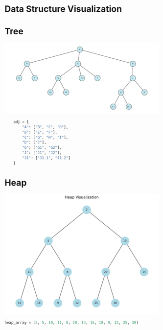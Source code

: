 # Data Structure Visualization

# Tree
![](tree.png)
```py
    adj = {
        "A": ["B", "C", "D"],
        "B": ["E", "F"],
        "C": ["G", "H", "I"],
        "D": ["J"],
        "G": ["G1", "G2"],
        "J": ["J1", "J2"],
        "J1": ["J1.1", "J1.2"]
    }
```
# Heap
![](heap.png)
```py
heap_array = [3, 5, 10, 11, 8, 20, 14, 15, 18, 9, 12, 25, 30]
```
